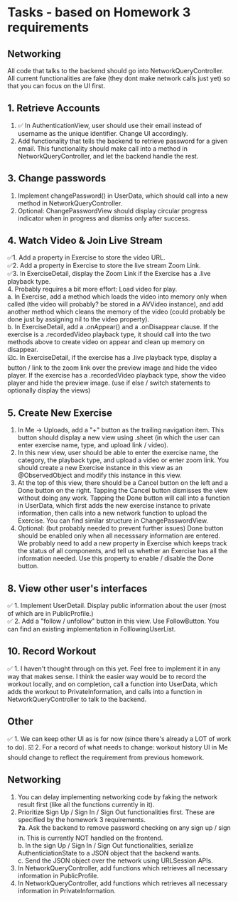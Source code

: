 #  Tasks - based on Homework 3 requirements  

## Networking  
All code that talks to the backend should go into NetworkQueryController. All current functionalities are fake (they dont make network calls just yet) so that you can focus on the UI first.    
  
## 1. Retrieve Accounts  
1. ✅ In AuthenticationView, user should use their email instead of username as the unique identifier. Change UI accordingly.  
2. Add functionality that tells the backend to retrieve password for a given email. This functionality should make call into a method in NetworkQueryController, and let the backend handle the rest.  
  
## 3. Change passwords  
1. Implement changePassword() in UserData, which should call into a new method in NetworkQueryController.  
2. Optional: ChangePasswordView should display circular progress indicator when in progress and dismiss only after success.  
  
## 4. Watch Video & Join Live Stream  
✅1. Add a property in Exercise to store the video URL.  
✅2. Add a property in Exercise to store the live stream Zoom Link.  
✅3. In ExerciseDetail, display the Zoom Link if the Exercise has a .live playback type.  
4. Probably requires a bit more effort: Load video for play.  
    a. In Exercise, add a method which loads the video into memory only when called (the video will probably? be stored in a AVVideo instance), and add another method which cleans the memory of the video (could probably be done just by assigning nil to the video property).  
    b. In ExerciseDetail, add a .onAppear() and a .onDisappear clause. If the exercise is a .recordedVideo playback type, it should call into the two methods above to create video on appear and clean up memory on disappear.  
☑️c. In ExerciseDetail, if the exercise has a .live playback type, display a button / link to the zoom link over the preview image and hide the video player. If the exercise has a .recordedVideo playback type, show the video player and hide the preview image. (use if else / switch statements to optionally display the views)  
  
## 5. Create New Exercise  
1. In Me -> Uploads, add a "+" button as the trailing navigation item. This button should display a new view using .sheet (in which the user can enter exercise name, type, and upload link / video).  
2. In this new view, user should be able to enter the exercise name, the category, the playback type, and upload a video or enter zoom link. You should create a new Exercise instance in this view as an @ObservedObject and modify this instance in this view.  
3.  At the top of this view, there should be a Cancel button on the left and a Done button on the right. Tapping the Cancel button dismisses the view without doing any work. Tapping the Done button will call into a function in UserData, which first adds the new exercise instance to private information, then calls into a new network function to upload the Exercise. You can find similar structure in ChangePasswordView.  
4. Optional: (but probably needed to prevent further issues) Done button should be enabled only when all necesssary information are entered. We probably need to add a new property in Exercise which keeps track the status of all components, and tell us whether an Exercise has all the information needed. Use this property to enable / disable the Done button.  

  
## 8. View other user's interfaces
✅ 1. Implement UserDetail. Display public information about the user (most of which are in PublicProfile.)  
✅ 2. Add a "follow / unfollow" button in this view. Use FollowButton. You can find an existing implementation in FolllowingUserList.  
  

## 10. Record Workout  
✅ 1. I haven't thought through on this yet. Feel free to implement it in any way that makes sense. I think the easier way would be to record the workout locally, and on completion, call a function into UserData, which adds the workout to PrivateInformation, and calls into a function in NetworkQueryController to talk to the backend.

## Other
✅ 1. We can keep other UI as is for now (since there's already a LOT of work to do).
☑️ 2. For a record of what needs to change: workout history UI in Me should change to reflect the requirement from previous homework.
  
## Networking  
1. You can delay implementing networking code by faking the network result first (like all the functions currently in it).  
2. Prioritize Sign Up / Sign In / Sign Out functionalities first. These are specified by the homework 3 requirements.  
    ❓a. Ask the backend to remove password checking on any sign up / sign in. This is currently NOT handled on the frontend.  
    b. In the sign Up / Sign In / Sign Out functionalities, serialize AuthenticiationState to a JSON object that the backend wants.  
    c. Send the JSON object over the network using URLSession APIs.  
3. In NetworkQueryController, add functions which retrieves all necessary information in PublicProfile.
4. In NetworkQueryController, add functions which retrieves all necessary information in PrivateInformation.



